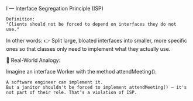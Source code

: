 I — Interface Segregation Principle (ISP)

    Definition:
    "Clients should not be forced to depend on interfaces they do not use."

In other words:
👉 Split large, bloated interfaces into smaller, more specific ones so that classes only need to implement what they actually use.

🏢 Real-World Analogy:

Imagine an interface Worker with the method attendMeeting().

    A software engineer can implement it.
    But a janitor shouldn't be forced to implement attendMeeting() — it's not part of their role. That’s a violation of ISP.
